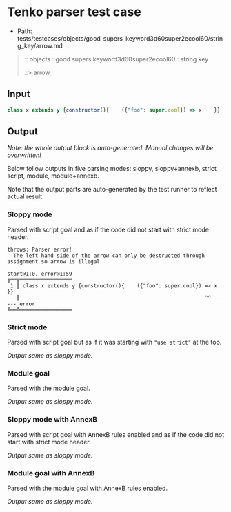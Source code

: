 # Tenko parser test case

- Path: tests/testcases/objects/good_supers_keyword3d60super2ecool60/string_key/arrow.md

> :: objects : good supers keyword3d60super2ecool60 : string key
>
> ::> arrow

## Input

`````js
class x extends y {constructor(){    ({"foo": super.cool}) => x    }}
`````

## Output

_Note: the whole output block is auto-generated. Manual changes will be overwritten!_

Below follow outputs in five parsing modes: sloppy, sloppy+annexb, strict script, module, module+annexb.

Note that the output parts are auto-generated by the test runner to reflect actual result.

### Sloppy mode

Parsed with script goal and as if the code did not start with strict mode header.

`````
throws: Parser error!
  The left hand side of the arrow can only be destructed through assignment so arrow is illegal

start@1:0, error@1:59
╔══╦═════════════════
 1 ║ class x extends y {constructor(){    ({"foo": super.cool}) => x    }}
   ║                                                            ^^------- error
╚══╩═════════════════

`````

### Strict mode

Parsed with script goal but as if it was starting with `"use strict"` at the top.

_Output same as sloppy mode._

### Module goal

Parsed with the module goal.

_Output same as sloppy mode._

### Sloppy mode with AnnexB

Parsed with script goal with AnnexB rules enabled and as if the code did not start with strict mode header.

_Output same as sloppy mode._

### Module goal with AnnexB

Parsed with the module goal with AnnexB rules enabled.

_Output same as sloppy mode._
